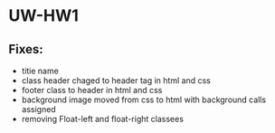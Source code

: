 # UW-HW1

## Fixes:
* titie name
* class header chaged to header tag in html and css
* footer class to header in html and css
* background image moved from css to html with background calls assigned
* removing Float-left and float-right classees
